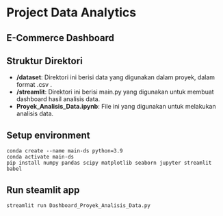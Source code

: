 # Project Data Analytics

## E-Commerce Dashboard

## Struktur Direktori

- **/dataset**: Direktori ini berisi data yang digunakan dalam proyek, dalam format .csv .
- **/streamlit**: Direktori ini berisi main.py yang digunakan untuk membuat dashboard hasil analisis data.
- **Proyek_Analisis_Data.ipynb**: File ini yang digunakan untuk melakukan analisis data.

## Setup environment
```
conda create --name main-ds python=3.9
conda activate main-ds
pip install numpy pandas scipy matplotlib seaborn jupyter streamlit babel
```

## Run steamlit app
```
streamlit run Dashboard_Proyek_Analisis_Data.py
```


